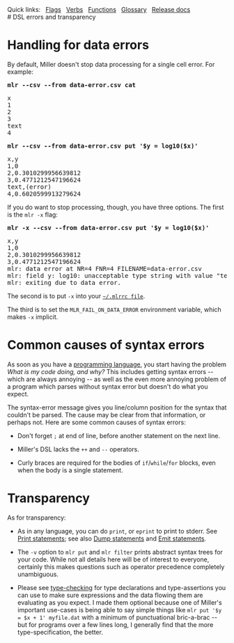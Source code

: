 <!---  PLEASE DO NOT EDIT DIRECTLY. EDIT THE .md.in FILE PLEASE. --->
<div>
<span class="quicklinks">
Quick links:
&nbsp;
<a class="quicklink" href="../reference-main-flag-list/index.html">Flags</a>
&nbsp;
<a class="quicklink" href="../reference-verbs/index.html">Verbs</a>
&nbsp;
<a class="quicklink" href="../reference-dsl-builtin-functions/index.html">Functions</a>
&nbsp;
<a class="quicklink" href="../glossary/index.html">Glossary</a>
&nbsp;
<a class="quicklink" href="../release-docs/index.html">Release docs</a>
</span>
</div>
# DSL errors and transparency

# Handling for data errors

By default, Miller doesn't stop data processing for a single cell error. For example:

<pre class="pre-highlight-in-pair">
<b>mlr --csv --from data-error.csv cat</b>
</pre>
<pre class="pre-non-highlight-in-pair">
x
1
2
3
text
4
</pre>

<pre class="pre-highlight-in-pair">
<b>mlr --csv --from data-error.csv put '$y = log10($x)'</b>
</pre>
<pre class="pre-non-highlight-in-pair">
x,y
1,0
2,0.3010299956639812
3,0.4771212547196624
text,(error)
4,0.6020599913279624
</pre>

If you do want to stop processing, though, you have three options. The first is the `mlr -x` flag:

<pre class="pre-highlight-in-pair">
<b>mlr -x --csv --from data-error.csv put '$y = log10($x)'</b>
</pre>
<pre class="pre-non-highlight-in-pair">
x,y
1,0
2,0.3010299956639812
3,0.4771212547196624
mlr: data error at NR=4 FNR=4 FILENAME=data-error.csv
mlr: field y: log10: unacceptable type string with value "text"
mlr: exiting due to data error.
</pre>

The second is to put `-x` into your [`~/.mlrrc file`](customization.md).

The third is to set the `MLR_FAIL_ON_DATA_ERROR` environment variable, which makes `-x` implicit.

# Common causes of syntax errors

As soon as you have a [programming language](miller-programming-language.md), you start having the problem *What is my code doing, and why?* This includes getting syntax errors -- which are always annoying -- as well as the even more annoying problem of a program which parses without syntax error but doesn't do what you expect.

The syntax-error message gives you line/column position for the syntax that couldn't be parsed. The cause may be clear from that information, or perhaps not.  Here are some common causes of syntax errors:

* Don't forget `;` at end of line, before another statement on the next line.

* Miller's DSL lacks the `++` and `--` operators.

* Curly braces are required for the bodies of `if`/`while`/`for` blocks, even when the body is a single statement.

# Transparency

As for transparency:

* As in any language, you can do `print`, or `eprint` to print to stderr.  See [Print statements](reference-dsl-output-statements.md#print-statements); see also [Dump statements](reference-dsl-output-statements.md#dump-statements) and [Emit statements](reference-dsl-output-statements.md#emit-statements).

* The `-v` option to `mlr put` and `mlr filter` prints abstract syntax trees for your code. While not all details here will be of interest to everyone, certainly this makes questions such as operator precedence completely unambiguous.

* Please see [type-checking](reference-dsl-variables.md#type-checking) for type declarations and type-assertions you can use to make sure expressions and the data flowing them are evaluating as you expect.  I made them optional because one of Miller's important use-cases is being able to say simple things like `mlr put '$y = $x + 1' myfile.dat` with a minimum of punctuational bric-a-brac -- but for programs over a few lines long, I generally find that the more type-specification, the better.
